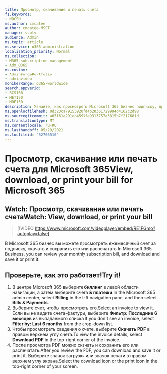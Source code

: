 ```yaml
---
title: Просмотр, скачивание и печать счета
f1.keywords:
- NOCSH
ms.author: cmcatee
author: cmcatee-MSFT
manager: scotv
audience: Admin
ms.topic: article
ms.service: o365-administration
localization_priority: Normal
ms.collection:
- M365-subscription-management
- Adm_O365
ms.custom:
- AdminSurgePortfolio
- adminvideo
monikerRange: o365-worldwide
search.appverid:
- BCS160
- MET150
- MOE150
description: Узнайте, как просмотреть Microsoft 365 бизнес подписку, просмотрев, скачав или распечатав счет.
ms.openlocfilehash: 0d323ca79153920fd4b20361729994d4162c2d98
ms.sourcegitcommit: a05f61a291eb4595fa9313757a3815b7f217681d
ms.translationtype: MT
ms.contentlocale: ru-RU
ms.lasthandoff: 05/29/2021
ms.locfileid: "52705510"
---
```

# <a name="view-download-or-print-your-bill-for-microsoft-365"></a><span data-ttu-id="cfd21-103">Просмотр, скачивание или печать счета для Microsoft 365</span><span class="sxs-lookup"><span data-stu-id="cfd21-103">View, download, or print your bill for Microsoft 365</span></span>

## <a name="watch-view-download-or-print-your-bill"></a><span data-ttu-id="cfd21-104">Watch: Просмотр, скачивание или печать счета</span><span class="sxs-lookup"><span data-stu-id="cfd21-104">Watch: View, download, or print your bill</span></span>

> [!VIDEO https://www.microsoft.com/videoplayer/embed/RE1FGmo?autoplay=false]

<span data-ttu-id="cfd21-105">В Microsoft 365 бизнес вы можете просмотреть ежемесячный счет за подписку, скачать и сохранить его или распечатать.</span><span class="sxs-lookup"><span data-stu-id="cfd21-105">In Microsoft 365 Business, you can review your monthly subscription bill, and download and save it or print it.</span></span>

## <a name="try-it"></a><span data-ttu-id="cfd21-106">Проверьте, как это работает!</span><span class="sxs-lookup"><span data-stu-id="cfd21-106">Try it!</span></span>

1. <span data-ttu-id="cfd21-107">В центре Microsoft 365 выберите **биллинг** в левой области навигации, а затем выберите счета **& платежи**.</span><span class="sxs-lookup"><span data-stu-id="cfd21-107">In the Microsoft 365 admin center, select **Billing** in the left navigation pane, and then select **Bills & Payments**.</span></span>
1. <span data-ttu-id="cfd21-108">Выберите счет, чтобы просмотреть его.</span><span class="sxs-lookup"><span data-stu-id="cfd21-108">Select an invoice to view it.</span></span> <span data-ttu-id="cfd21-109">Если вы не видите счета-фактуры, выберите **Фильтр: Последние 6 месяцев** из выпадаемого списка.</span><span class="sxs-lookup"><span data-stu-id="cfd21-109">If you don't see an invoice, select **Filter by: Last 6 months** from the drop-down list.</span></span>
1. <span data-ttu-id="cfd21-110">Чтобы просмотреть сведения о счете, выберите **Скачать PDF** в правом верхнем углу счета.</span><span class="sxs-lookup"><span data-stu-id="cfd21-110">To view the invoice details, select **Download PDF** in the top-right corner of the invoice.</span></span>
1. <span data-ttu-id="cfd21-111">После просмотра PDF можно скачать и сохранить его или распечатать.</span><span class="sxs-lookup"><span data-stu-id="cfd21-111">After you review the PDF, you can download and save it or print it.</span></span> <span data-ttu-id="cfd21-112">Выберите значок загрузки или значок печати в правом верхнем углу экрана.</span><span class="sxs-lookup"><span data-stu-id="cfd21-112">Select the download icon or the print icon in the top-right corner of your screen.</span></span>